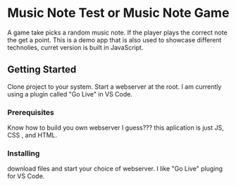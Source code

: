 # Music Note Test or Music Note Game

A game take picks a random music note. If the
player plays the correct note the get a point. This is a demo app that is also used to showcase different technolies, curret version is built in JavaScript.

## Getting Started

Clone project to your system. Start a webserver at the root. I am currently using a plugin called "Go Live" in VS Code.

### Prerequisites

Know how to build you own webserver I guess???
this aplication is just JS, CSS , and HTML.

### Installing

download files and start your choice of webserver. I like "Go Live" pluging for VS Code.



